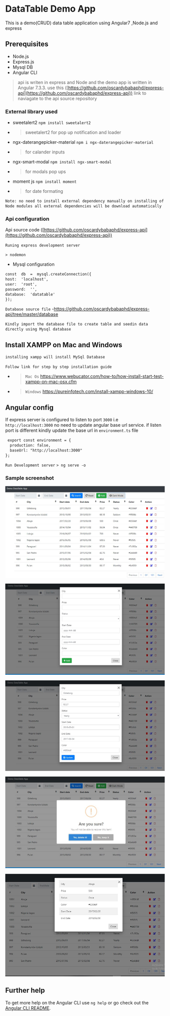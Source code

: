# DataTable Demo App

This is a demo(CRUD) data table application using Angular7 ,Node.js and express 
## Prerequisites
- Node.js 
- Express.js
- Mysql DB
- Angular CLI

> api is writen in express and Node and the demo app is written in Angular 7.3.3. use this ([https://github.com/oscardybabaphd/express-api](https://github.com/oscardybabaphd/express-api)) link to naviagate to the api source repository 

### External library used
- sweetalert2 `npm install sweetalert2`
- > sweetalert2 for pop up notification and loader
-  ngx-daterangepicker-material `npm i ngx-daterangepicker-material`
- > for calander inputs
- ngx-smart-modal `npm install ngx-smart-modal`
- > for modals pop ups
- moment js `npm install moment`
- > for date formating

```
Note: no need to install external dependency manually on installing of Node modules all external dependencies will be download automatically
```

### Api configuration
Api source code ([https://github.com/oscardybabaphd/express-api](https://github.com/oscardybabaphd/express-api)) 

`Runing express development server`
```
> nodemon
```
- Mysql configuration

```
const  db  =  mysql.createConnection({
host:  'localhost',
user:  'root',
password:  '',
database:  'datatable'
});
```
`Database source file`
-https://github.com/oscardybabaphd/express-api/tree/master/database
```
Kindly import the database file to create table and seedin data directly using Mysql database
```
## Install XAMPP on Mac and Windows
```
installing xampp will install MySql Database
```
`Follow link for step by step installation guide` 
- > `Mac Os` https://www.webucator.com/how-to/how-install-start-test-xampp-on-mac-osx.cfm
- > `Windows` https://pureinfotech.com/install-xampp-windows-10/



## Angular config

If express server is configured to listen to port `3000` i.e `http://localhost:3000` no need to update angular base url service. if listen port is different kindly update the base url in `environment.ts` file
````
 export const environment = {
  production: false,
  baseUrl: "http://localhost:3000"
};
  ````
  `Run Development server` `> ng serve -o`

  ### Sample screenshot
  ![Main Table](https://github.com/oscardybabaphd/customedatatable/blob/master/imageDemo/main.JPG)

  ![Add Item](https://github.com/oscardybabaphd/customedatatable/blob/master/imageDemo/new.JPG)

  ![Update item](https://github.com/oscardybabaphd/customedatatable/blob/master/imageDemo/update.JPG)

  ![Delete](https://github.com/oscardybabaphd/customedatatable/blob/master/imageDemo/delete.JPG)

  ![Delete](https://github.com/oscardybabaphd/customedatatable/blob/master/imageDemo/view.JPG)

## Further help

To get more help on the Angular CLI use `ng help` or go check out the [Angular CLI README](https://github.com/angular/angular-cli/blob/master/README.md).

